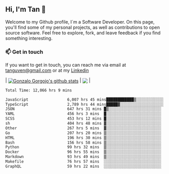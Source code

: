 ## Hi, I'm Tan 👋

Welcome to my Github profile, I´m a Software Developer. On this page, you'll find some of my personal projects, as well as contributions to open source software. Feel free to explore, fork, and leave feedback if you find something interesting.

### 📫 Get in touch

If you want to get in touch, you can reach me via email at [tanguven@gmail.com](mailto:tanguven@gmail.com) or at my [Linkedin](https://www.linkedin.com/in/tanguven/)

| <a href="https://github.com/tnguven"><img align="center" src="https://github-readme-stats.vercel.app/api?username=tnguven&show_icons=true&include_all_commits=true&theme=gotham&hide_border=true" alt="Gonzalo Gorgojo's github stats" /></a> | <a href="https://github.com/tnguven"><img align="center" src="https://github-readme-stats.vercel.app/api/top-langs/?username=tnguven&layout=compact&theme=gotham&hide_border=true" /></a> |

<!--START_SECTION:waka-->

```txt
Total Time: 12,066 hrs 9 mins

JavaScript                 6,007 hrs 45 mins████████████▒░░░░░░░░░░░░   48.71 %
TypeScript                 2,789 hrs 44 mins█████▓░░░░░░░░░░░░░░░░░░░   22.62 %
JSON                       647 hrs 31 mins █▒░░░░░░░░░░░░░░░░░░░░░░░   05.25 %
YAML                       456 hrs 3 mins  █░░░░░░░░░░░░░░░░░░░░░░░░   03.70 %
SCSS                       453 hrs 12 mins █░░░░░░░░░░░░░░░░░░░░░░░░   03.67 %
sh                         404 hrs 48 mins ▓░░░░░░░░░░░░░░░░░░░░░░░░   03.28 %
Other                      267 hrs 5 mins  ▓░░░░░░░░░░░░░░░░░░░░░░░░   02.17 %
Go                         207 hrs 20 mins ▒░░░░░░░░░░░░░░░░░░░░░░░░   01.68 %
HTML                       196 hrs 30 mins ▒░░░░░░░░░░░░░░░░░░░░░░░░   01.59 %
Bash                       156 hrs 58 mins ▒░░░░░░░░░░░░░░░░░░░░░░░░   01.27 %
Python                     99 hrs 32 mins  ▒░░░░░░░░░░░░░░░░░░░░░░░░   00.81 %
Docker                     96 hrs 55 mins  ▒░░░░░░░░░░░░░░░░░░░░░░░░   00.79 %
Markdown                   93 hrs 49 mins  ▒░░░░░░░░░░░░░░░░░░░░░░░░   00.76 %
Makefile                   76 hrs 57 mins  ░░░░░░░░░░░░░░░░░░░░░░░░░   00.62 %
GraphQL                    59 hrs 22 mins  ░░░░░░░░░░░░░░░░░░░░░░░░░   00.48 %
```

<!--END_SECTION:waka-->
